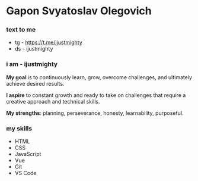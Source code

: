 # Gapon Svyatoslav Olegovich

### text to me

* tg - https://t.me/ijustmighty
* ds - ijustmighty

### i am - ijustmighty

**My goal** is to continuously learn, grow, overcome challenges, and ultimately achieve desired results.

**I aspire** to constant growth and ready to take on challenges that require a creative approach and technical skills.

**My strengths**: planning, perseverance, honesty, learnability, purposeful.

### my skills

* HTML
* CSS
* JavaScript
* Vue
* Git
* VS Code